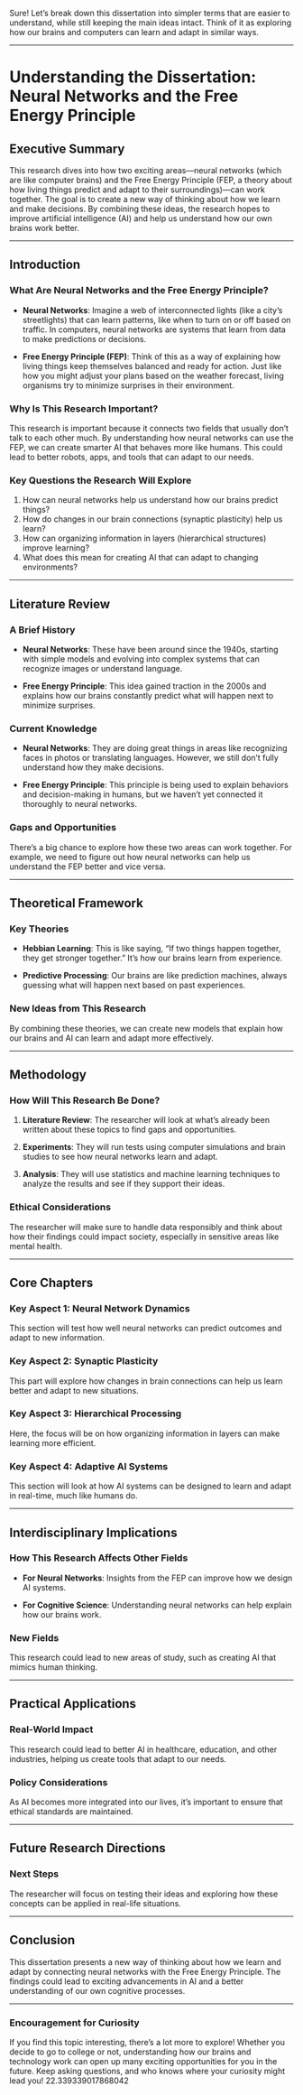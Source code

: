 Sure! Let’s break down this dissertation into simpler terms that are easier to understand, while still keeping the main ideas intact. Think of it as exploring how our brains and computers can learn and adapt in similar ways. 

---

# Understanding the Dissertation: Neural Networks and the Free Energy Principle

## Executive Summary

This research dives into how two exciting areas—neural networks (which are like computer brains) and the Free Energy Principle (FEP, a theory about how living things predict and adapt to their surroundings)—can work together. The goal is to create a new way of thinking about how we learn and make decisions. By combining these ideas, the research hopes to improve artificial intelligence (AI) and help us understand how our own brains work better.

---

## Introduction

### What Are Neural Networks and the Free Energy Principle?

- **Neural Networks**: Imagine a web of interconnected lights (like a city’s streetlights) that can learn patterns, like when to turn on or off based on traffic. In computers, neural networks are systems that learn from data to make predictions or decisions.

- **Free Energy Principle (FEP)**: Think of this as a way of explaining how living things keep themselves balanced and ready for action. Just like how you might adjust your plans based on the weather forecast, living organisms try to minimize surprises in their environment.

### Why Is This Research Important?

This research is important because it connects two fields that usually don’t talk to each other much. By understanding how neural networks can use the FEP, we can create smarter AI that behaves more like humans. This could lead to better robots, apps, and tools that can adapt to our needs.

### Key Questions the Research Will Explore

1. How can neural networks help us understand how our brains predict things?
2. How do changes in our brain connections (synaptic plasticity) help us learn?
3. How can organizing information in layers (hierarchical structures) improve learning?
4. What does this mean for creating AI that can adapt to changing environments?

---

## Literature Review

### A Brief History

- **Neural Networks**: These have been around since the 1940s, starting with simple models and evolving into complex systems that can recognize images or understand language.

- **Free Energy Principle**: This idea gained traction in the 2000s and explains how our brains constantly predict what will happen next to minimize surprises.

### Current Knowledge

- **Neural Networks**: They are doing great things in areas like recognizing faces in photos or translating languages. However, we still don’t fully understand how they make decisions.

- **Free Energy Principle**: This principle is being used to explain behaviors and decision-making in humans, but we haven’t yet connected it thoroughly to neural networks.

### Gaps and Opportunities

There’s a big chance to explore how these two areas can work together. For example, we need to figure out how neural networks can help us understand the FEP better and vice versa.

---

## Theoretical Framework

### Key Theories

- **Hebbian Learning**: This is like saying, “If two things happen together, they get stronger together.” It’s how our brains learn from experience.

- **Predictive Processing**: Our brains are like prediction machines, always guessing what will happen next based on past experiences.

### New Ideas from This Research

By combining these theories, we can create new models that explain how our brains and AI can learn and adapt more effectively.

---

## Methodology

### How Will This Research Be Done?

1. **Literature Review**: The researcher will look at what’s already been written about these topics to find gaps and opportunities.
  
2. **Experiments**: They will run tests using computer simulations and brain studies to see how neural networks learn and adapt.

3. **Analysis**: They will use statistics and machine learning techniques to analyze the results and see if they support their ideas.

### Ethical Considerations

The researcher will make sure to handle data responsibly and think about how their findings could impact society, especially in sensitive areas like mental health.

---

## Core Chapters

### Key Aspect 1: Neural Network Dynamics

This section will test how well neural networks can predict outcomes and adapt to new information.

### Key Aspect 2: Synaptic Plasticity

This part will explore how changes in brain connections can help us learn better and adapt to new situations.

### Key Aspect 3: Hierarchical Processing

Here, the focus will be on how organizing information in layers can make learning more efficient.

### Key Aspect 4: Adaptive AI Systems

This section will look at how AI systems can be designed to learn and adapt in real-time, much like humans do.

---

## Interdisciplinary Implications

### How This Research Affects Other Fields

- **For Neural Networks**: Insights from the FEP can improve how we design AI systems.
  
- **For Cognitive Science**: Understanding neural networks can help explain how our brains work.

### New Fields

This research could lead to new areas of study, such as creating AI that mimics human thinking.

---

## Practical Applications

### Real-World Impact

This research could lead to better AI in healthcare, education, and other industries, helping us create tools that adapt to our needs.

### Policy Considerations

As AI becomes more integrated into our lives, it’s important to ensure that ethical standards are maintained.

---

## Future Research Directions

### Next Steps

The researcher will focus on testing their ideas and exploring how these concepts can be applied in real-life situations.

---

## Conclusion

This dissertation presents a new way of thinking about how we learn and adapt by connecting neural networks with the Free Energy Principle. The findings could lead to exciting advancements in AI and a better understanding of our own cognitive processes.

---

### Encouragement for Curiosity

If you find this topic interesting, there’s a lot more to explore! Whether you decide to go to college or not, understanding how our brains and technology work can open up many exciting opportunities for you in the future. Keep asking questions, and who knows where your curiosity might lead you! 22.339339017868042